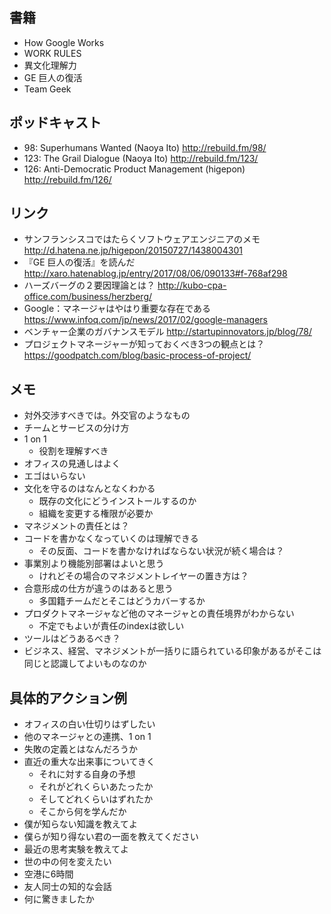 ## 書籍

- How Google Works
- WORK RULES
- 異文化理解力
- GE 巨人の復活
- Team Geek

## ポッドキャスト

- 98: Superhumans Wanted (Naoya Ito) http://rebuild.fm/98/
- 123: The Grail Dialogue (Naoya Ito) http://rebuild.fm/123/
- 126: Anti-Democratic Product Management (higepon) http://rebuild.fm/126/

## リンク

- サンフランシスコではたらくソフトウェアエンジニアのメモ http://d.hatena.ne.jp/higepon/20150727/1438004301
- 『GE 巨人の復活』を読んだ http://xaro.hatenablog.jp/entry/2017/08/06/090133#f-768af298
- ハーズバーグの２要因理論とは？ http://kubo-cpa-office.com/business/herzberg/
- Google：マネージャはやはり重要な存在である https://www.infoq.com/jp/news/2017/02/google-managers
- ベンチャー企業のガバナンスモデル http://startupinnovators.jp/blog/78/
- プロジェクトマネージャーが知っておくべき3つの観点とは？ https://goodpatch.com/blog/basic-process-of-project/

## メモ

- 対外交渉すべきでは。外交官のようなもの
- チームとサービスの分け方
- 1 on 1
  - 役割を理解すべき
- オフィスの見通しはよく
- エゴはいらない
- 文化を守るのはなんとなくわかる
  - 既存の文化にどうインストールするのか
  - 組織を変更する権限が必要か
- マネジメントの責任とは？
- コードを書かなくなっていくのは理解できる
  - その反面、コードを書かなければならない状況が続く場合は？
- 事業別より機能別部署はよいと思う
  - けれどその場合のマネジメントレイヤーの置き方は？
- 合意形成の仕方が違うのはあると思う
  - 多国籍チームだとそこはどうカバーするか
- プロダクトマネージャなど他のマネージャとの責任境界がわからない
  - 不定でもよいが責任のindexは欲しい
- ツールはどうあるべき？
- ビジネス、経営、マネジメントが一括りに語られている印象があるがそこは同じと認識してよいものなのか

## 具体的アクション例

- オフィスの白い仕切りはずしたい
- 他のマネージャとの連携、1 on 1
- 失敗の定義とはなんだろうか
- 直近の重大な出来事についてきく
  - それに対する自身の予想
  - それがどれくらいあたったか
  - そしてどれくらいはずれたか
  - そこから何を学んだか
- 僕が知らない知識を教えてよ
- 僕らが知り得ない君の一面を教えてください
- 最近の思考実験を教えてよ
- 世の中の何を変えたい
- 空港に6時間
- 友人同士の知的な会話
- 何に驚きましたか
